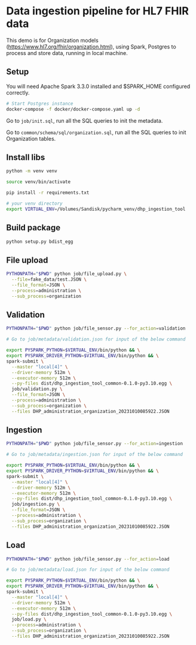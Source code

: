 # Data ingestion pipeline for HL7 FHIR data

This demo is for Organization models (https://www.hl7.org/fhir/organization.html), using Spark, Postgres to process and store data, running in local machine.

## Setup

You will need Apache Spark 3.3.0 installed and $SPARK_HOME configured correctly.

```bash
# Start Postgres instance
docker-compose -f docker/docker-compose.yaml up -d
```
Go to `job/init.sql`, run all the SQL queries to init the metadata.

Go to `common/schema/sql/organization.sql`, run all the SQL queries to init Organization tables.

## Install libs

```bash
python -m venv venv

source venv/bin/activate

pip install -r requirements.txt

# your venv directory
export VIRTUAL_ENV=/Volumes/Sandisk/pycharm_venv/dhp_ingestion_tool
```

## Build package

```bash
python setup.py bdist_egg
```

## File upload

```bash
PYTHONPATH="$PWD" python job/file_upload.py \
  --file=fake_data/test.JSON \
  --file_format=JSON \
  --process=administration \
  --sub_process=organization
```

## Validation

```bash
PYTHONPATH="$PWD" python job/file_sensor.py --for_action=validation

# Go to job/metadata/validation.json for input of the below command

export PYSPARK_PYTHON=$VIRTUAL_ENV/bin/python && \
export PYSPARK_DRIVER_PYTHON=$VIRTUAL_ENV/bin/python && \
spark-submit \
  --master "local[4]" \
  --driver-memory 512m \
  --executor-memory 512m \
  --py-files dist/dhp_ingestion_tool_common-0.1.0-py3.10.egg \
  job/validation.py \
  --file_format=JSON \
  --process=administration \
  --sub_process=organization \
  --files DHP_administration_organization_20231010085922.JSON
```

## Ingestion

```bash
PYTHONPATH="$PWD" python job/file_sensor.py --for_action=ingestion

# Go to job/metadata/ingestion.json for input of the below command

export PYSPARK_PYTHON=$VIRTUAL_ENV/bin/python && \
export PYSPARK_DRIVER_PYTHON=$VIRTUAL_ENV/bin/python && \
spark-submit \
  --master "local[4]" \
  --driver-memory 512m \
  --executor-memory 512m \
  --py-files dist/dhp_ingestion_tool_common-0.1.0-py3.10.egg \
  job/ingestion.py \
  --file_format=JSON \
  --process=administration \
  --sub_process=organization \
  --files DHP_administration_organization_20231010085922.JSON
```

## Load

```bash
PYTHONPATH="$PWD" python job/file_sensor.py --for_action=load

# Go to job/metadata/load.json for input of the below command

export PYSPARK_PYTHON=$VIRTUAL_ENV/bin/python && \
export PYSPARK_DRIVER_PYTHON=$VIRTUAL_ENV/bin/python && \
spark-submit \
  --master "local[4]" \
  --driver-memory 512m \
  --executor-memory 512m \
  --py-files dist/dhp_ingestion_tool_common-0.1.0-py3.10.egg \
  job/load.py \
  --process=administration \
  --sub_process=organization \
  --files DHP_administration_organization_20231010085922.JSON
```